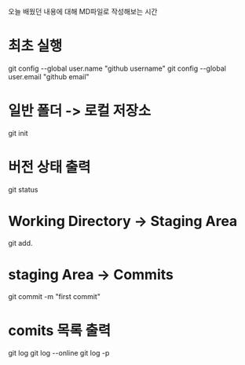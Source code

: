 오늘 배웠던 내용에 대해 MD파일로 작성해보는 시간
# 최초 실행
git config --global user.name "github username"
git config --global user.email "github email"

# 일반 폴더 -> 로컬 저장소
git init

# 버전 상태 출력
git status

# Working Directory -> Staging Area
git add.

# staging Area -> Commits
git commit -m "first commit"

# comits 목록 출력
git log
git log --online
git log -p